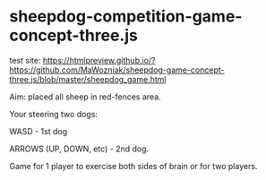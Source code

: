 # sheepdog-competition-game-concept-three.js

test site: https://htmlpreview.github.io/?https://github.com/MaWozniak/sheepdog-game-concept-three.js/blob/master/sheepdog_game.html

Aim: placed all sheep in red-fences area. 

Your steering two dogs:

WASD - 1st dog

ARROWS (UP, DOWN, etc) - 2nd dog.

Game for 1 player to exercise both sides of brain
or for two players.
